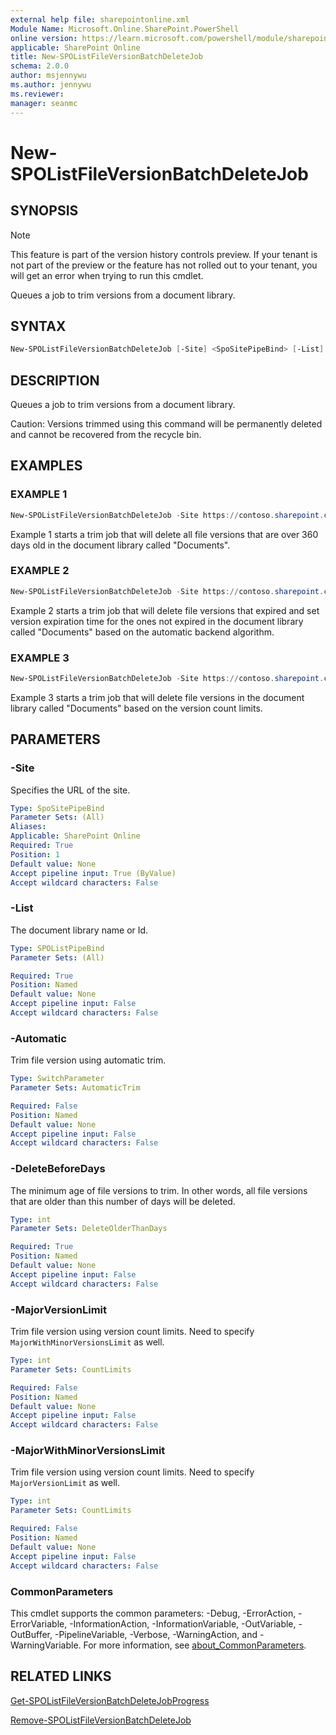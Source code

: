 ```yaml
---
external help file: sharepointonline.xml
Module Name: Microsoft.Online.SharePoint.PowerShell
online version: https://learn.microsoft.com/powershell/module/sharepoint-online/new-spolistfileversionbatchdeletejob
applicable: SharePoint Online
title: New-SPOListFileVersionBatchDeleteJob
schema: 2.0.0
author: msjennywu
ms.author: jennywu
ms.reviewer:
manager: seanmc
---
```


# New-SPOListFileVersionBatchDeleteJob

## SYNOPSIS

> [!NOTE]
> This feature is part of the version history controls preview. If your tenant is not part of the preview or the feature has not rolled out to your tenant, you will get an error when trying to run this cmdlet.

Queues a job to trim versions from a document library.

## SYNTAX

```powershell
New-SPOListFileVersionBatchDeleteJob [-Site] <SpoSitePipeBind> [-List] <SpoListPipeBind> [-Automatic] [-DeleteBeforeDays <Int32>] [-MajorVersionLimit <Int32>] [-MajorWithMinorVersionsLimit <Int32>] [<CommonParameters>]
```

## DESCRIPTION

Queues a job to trim versions from a document library.

Caution: Versions trimmed using this command will be permanently deleted and cannot be recovered from the recycle bin.

## EXAMPLES

### EXAMPLE 1

```powershell
New-SPOListFileVersionBatchDeleteJob -Site https://contoso.sharepoint.com/sites/site1 -List "Documents" -DeleteBeforeDays 360
```

Example 1 starts a trim job that will delete all file versions that are over 360 days old in the document library called "Documents".

### EXAMPLE 2

```powershell
New-SPOListFileVersionBatchDeleteJob -Site https://contoso.sharepoint.com/sites/site1 -List "Documents" -Automatic
```

Example 2 starts a trim job that will delete file versions that expired and set version expiration time for the ones not expired in the document library called "Documents" based on the automatic backend algorithm.

### EXAMPLE 3

```powershell
New-SPOListFileVersionBatchDeleteJob -Site https://contoso.sharepoint.com/sites/site1 -List "Documents" -MajorVersionLimit 30 -MajorWithMinorVersionsLimit 10
```

Example 3 starts a trim job that will delete file versions in the document library called "Documents" based on the version count limits.

## PARAMETERS

### -Site

Specifies the URL of the site.

```yaml
Type: SpoSitePipeBind
Parameter Sets: (All)
Aliases:
Applicable: SharePoint Online
Required: True
Position: 1
Default value: None
Accept pipeline input: True (ByValue)
Accept wildcard characters: False
```

### -List

The document library name or Id.

```yaml
Type: SPOListPipeBind
Parameter Sets: (All)

Required: True
Position: Named
Default value: None
Accept pipeline input: False
Accept wildcard characters: False
```

### -Automatic
Trim file version using automatic trim.

```yaml
Type: SwitchParameter
Parameter Sets: AutomaticTrim

Required: False
Position: Named
Default value: None
Accept pipeline input: False
Accept wildcard characters: False
```

### -DeleteBeforeDays
The minimum age of file versions to trim. In other words, all file versions that are older than this number of days will be deleted.

```yaml
Type: int
Parameter Sets: DeleteOlderThanDays

Required: True
Position: Named
Default value: None
Accept pipeline input: False
Accept wildcard characters: False
```

### -MajorVersionLimit
Trim file version using version count limits. Need to specify `MajorWithMinorVersionsLimit` as well.

```yaml
Type: int
Parameter Sets: CountLimits

Required: False
Position: Named
Default value: None
Accept pipeline input: False
Accept wildcard characters: False
```

### -MajorWithMinorVersionsLimit
Trim file version using version count limits. Need to specify `MajorVersionLimit` as well.

```yaml
Type: int
Parameter Sets: CountLimits

Required: False
Position: Named
Default value: None
Accept pipeline input: False
Accept wildcard characters: False
```

### CommonParameters

This cmdlet supports the common parameters: -Debug, -ErrorAction, -ErrorVariable, -InformationAction, -InformationVariable, -OutVariable, -OutBuffer, -PipelineVariable, -Verbose, -WarningAction, and -WarningVariable. For more information, see [about_CommonParameters](https://go.microsoft.com/fwlink/?LinkID=113216).

## RELATED LINKS

[Get-SPOListFileVersionBatchDeleteJobProgress](Get-SPOListFileVersionBatchDeleteJobProgress.md)

[Remove-SPOListFileVersionBatchDeleteJob](Remove-SPOListFileVersionBatchDeleteJob.md)